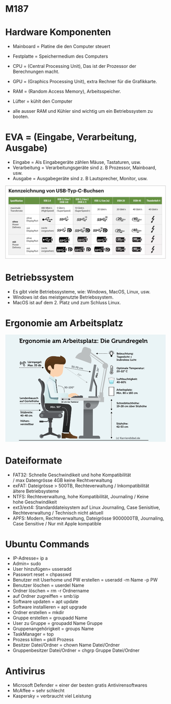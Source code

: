 # M187

<h1>Hardware Komponenten</h1>

* Mainboard = Platine die den Computer steuert
* Festplatte = Speichermedium des Computers
* CPU = (Central Processing Unit), Das ist der Prozessor der Berechnungen macht.
* GPU = (Graphics Processing Unit), extra Rechner für die Grafikkarte.
* RAM = (Random Access Memory), Arbeitsspeicher.
* Lüfter = kühlt den Computer

* alle ausser RAM und Kühler sind wichtig um ein Betriebssystem zu booten.

<h1>EVA = (Eingabe, Verarbeitung, Ausgabe)</h1>

* Eingabe = Als Eingabegeräte zählen Mäuse, Tastaturen, usw.
* Verarbeitung = Verarbeitungsgeräte sind z. B Prozessor, Mainboard, usw.
* Ausgabe = Ausgabegeräte sind z. B Lautsprecher, Monitor, usw.

![USB-Typen](../images/cwi.usb1_schnell_einleitung.mibu_ig-048776013beb62ac.webp)

<h1>Betriebssystem</h1>

* Es gibt viele Betriebssysteme, wie: Windows, MacOS, Linux, usw.
* Windows ist das meistgenutzte Betriebssystem.
* MacOS ist auf dem 2. Platz und zum Schluss Linux.

<h1>Ergonomie am Arbeitsplatz</h1>

![Ergonomie am Arbeitsplatz](../images/Ergonomie-am-Arbeitsplatz-Definition-Licht-Buerostuhl-Tipps-Infografik.png)

<h1>Dateiformate</h1>

* FAT32: Schnelle Geschwindikeit und hohe Kompatibilität / max Datengrösse 4GB keine Rechtverwaltung
* exFAT: Dateigrösse > 500TB, Rechteverwaltung / Inkompatibilität ältere Betriebsysteme
* NTFS: Rechteverwaltung, hohe Kompatibilität, Journaling / Keine hohe Geschwindikeit
* ext3/ext4: Standarddateisystem auf Linux Journaling, Case Senisitive, Rechteverwaltung / Technisch nicht aktuell
* APFS: Modern, Rechteverwaltung, Dateigrösse 9000000TB, Journaling, Case Sensitive / Nur mit Apple kompatible

<h1>Ubuntu Commands</h1>

* IP-Adresse= ip a 
* Admin= sudo 
* User hinzufügen= usseradd
* Passwort reset = chpasswd
* Benutzer mit Userhome und PW erstellen = useradd -m Name -p PW
* Benutzer löschen = userdel Name
* Ordner löschen = rm -r Ordnername
* auf Ordner zugreiffen = smb:\\ip
* Software updaten = apt update
* Software installieren = apt upgrade
* Ordner erstellen = mkdir
* Gruppe erstellen = groupadd Name
* User zu Gruppe = groupadd Name Gruppe
* Gruppenangehörigkeit = groups Name
* TaskManager = top
* Prozess killen = pkill Prozess
* Besitzer Datei/Ordner = chown Name Datei/Ordner
* Gruppenbesitzer Datei/Ordner = chgrp Gruppe Datei/Ordner

<h1>Antivirus</h1>

* Microsoft Defender = einer der besten gratis Antivirensoftwares
* McAffee = sehr schlecht
* Kaspersky = verbraucht viel Leistung

